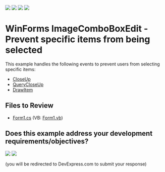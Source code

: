 <!-- default badges list -->
![](https://img.shields.io/endpoint?url=https://codecentral.devexpress.com/api/v1/VersionRange/128623086/17.2.3%2B)
[![](https://img.shields.io/badge/Open_in_DevExpress_Support_Center-FF7200?style=flat-square&logo=DevExpress&logoColor=white)](https://supportcenter.devexpress.com/ticket/details/E2358)
[![](https://img.shields.io/badge/📖_How_to_use_DevExpress_Examples-e9f6fc?style=flat-square)](https://docs.devexpress.com/GeneralInformation/403183)
[![](https://img.shields.io/badge/💬_Leave_Feedback-feecdd?style=flat-square)](#does-this-example-address-your-development-requirementsobjectives)
<!-- default badges end -->

# WinForms ImageComboBoxEdit - Prevent specific items from being selected

This example handles the following events to prevent users from selecting specific items: 

* [CloseUp](https://docs.devexpress.com/WindowsForms/DevExpress.XtraEditors.Repository.RepositoryItemPopupBase.CloseUp)
* [QueryCloseUp](https://docs.devexpress.com/WindowsForms/DevExpress.XtraEditors.Repository.RepositoryItemPopupBase.QueryCloseUp)
* [DrawItem](https://docs.devexpress.com/WindowsForms/DevExpress.XtraEditors.Repository.RepositoryItemComboBox.DrawItem)


## Files to Review

* [Form1.cs](./CS/WindowsApplication33/Form1.cs) (VB: [Form1.vb](./VB/WindowsApplication33/Form1.vb))
<!-- feedback -->
## Does this example address your development requirements/objectives?

[<img src="https://www.devexpress.com/support/examples/i/yes-button.svg"/>](https://www.devexpress.com/support/examples/survey.xml?utm_source=github&utm_campaign=winforms-imagecomboboxedit-disable-specific-items&~~~was_helpful=yes) [<img src="https://www.devexpress.com/support/examples/i/no-button.svg"/>](https://www.devexpress.com/support/examples/survey.xml?utm_source=github&utm_campaign=winforms-imagecomboboxedit-disable-specific-items&~~~was_helpful=no)

(you will be redirected to DevExpress.com to submit your response)
<!-- feedback end -->
